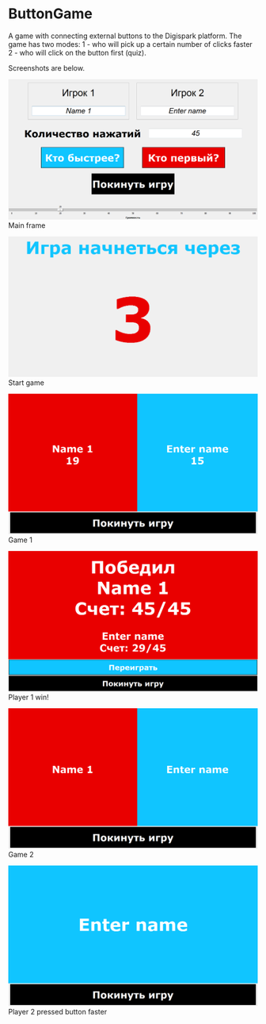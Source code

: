 # ButtonGame
A game with connecting external buttons to the Digispark platform. 
The game has two modes:
  1 - who will pick up a certain number of clicks faster
  2 - who will click on the button first (quiz).

Screenshots are below.

![alt text](https://github.com/Genya45/ButtonGame/blob/main/screenshots/Screenshot1.png)
Main frame

![alt text](https://github.com/Genya45/ButtonGame/blob/main/screenshots/Screenshot2.png)
Start game

![alt text](https://github.com/Genya45/ButtonGame/blob/main/screenshots/Screenshot3.png)
Game 1

![alt text](https://github.com/Genya45/ButtonGame/blob/main/screenshots/Screenshot4.png)
Player 1 win!

![alt text](https://github.com/Genya45/ButtonGame/blob/main/screenshots/Screenshot5.png)
Game 2

![alt text](https://github.com/Genya45/ButtonGame/blob/main/screenshots/Screenshot6.png)
Player 2 pressed button faster

